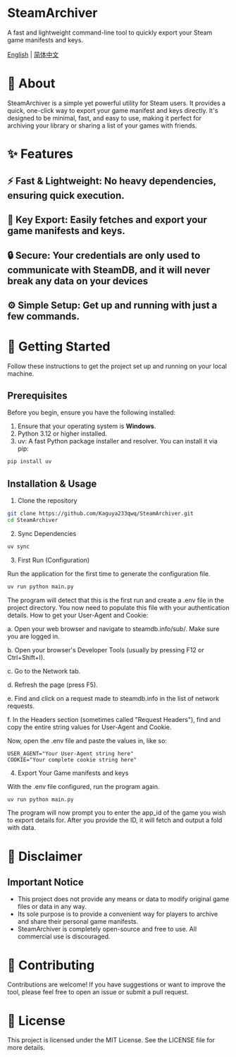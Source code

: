 # SteamArchiver
A fast and lightweight command-line tool to quickly export your Steam game manifests and keys.

[English](README.md) | [简体中文](README_zh.md)

# 📖 About

SteamArchiver is a simple yet powerful utility for Steam users. It provides a quick, one-click way to export your game manifest and keys directly. It's designed to be minimal, fast, and easy to use, making it perfect for archiving your library or sharing a list of your games with friends.

# ✨ Features

## ⚡ Fast & Lightweight: No heavy dependencies, ensuring quick execution.

## 🔑 Key Export: Easily fetches and export your game manifests and keys.

## 🔒 Secure: Your credentials are only used to communicate with SteamDB, and it will never break any data on your devices

## ⚙️ Simple Setup: Get up and running with just a few commands.

# 🚀 Getting Started

Follow these instructions to get the project set up and running on your local machine.

## Prerequisites

Before you begin, ensure you have the following installed:

1. Ensure that your operating system is **Windows**.
2. Python 3.12 or higher installed.
3. uv: A fast Python package installer and resolver. You can install it via pip:

```bash
pip install uv
```
## Installation & Usage

1. Clone the repository

```bash
git clone https://github.com/Kaguya233qwq/SteamArchiver.git
cd SteamArchiver
```

2. Sync Dependencies

```bash
uv sync
```

3. First Run (Configuration)

Run the application for the first time to generate the configuration file.

```bash
uv run python main.py
```

The program will detect that this is the first run and create a .env file in the project directory. You now need to populate this file with your authentication details.
How to get your User-Agent and Cookie:

a. Open your web browser and navigate to steamdb.info/sub/. Make sure you are logged in.

b. Open your browser's Developer Tools (usually by pressing F12 or Ctrl+Shift+I).

c. Go to the Network tab.

d. Refresh the page (press F5).

e. Find and click on a request made to steamdb.info in the list of network requests.

f. In the Headers section (sometimes called "Request Headers"), find and copy the entire string values for User-Agent and Cookie.

Now, open the .env file and paste the values in, like so:

```
USER_AGENT="Your User-Agent string here"
COOKIE="Your complete cookie string here"
```

4. Export Your Game manifests and keys

With the .env file configured, run the program again.

```bash
uv run python main.py
```

The program will now prompt you to enter the app_id of the game you wish to export details for. After you provide the ID, it will fetch and output a fold with data.

# 📄 Disclaimer

## Important Notice

- This project does not provide any means or data to modify original game files or data in any way.
- Its sole purpose is to provide a convenient way for players to archive and share their personal game manifests.
- SteamArchiver is completely open-source and free to use. All commercial use is discouraged.

# 🤝 Contributing

Contributions are welcome! If you have suggestions or want to improve the tool, please feel free to open an issue or submit a pull request.

# 📜 License

This project is licensed under the MIT License. See the LICENSE file for more details.
